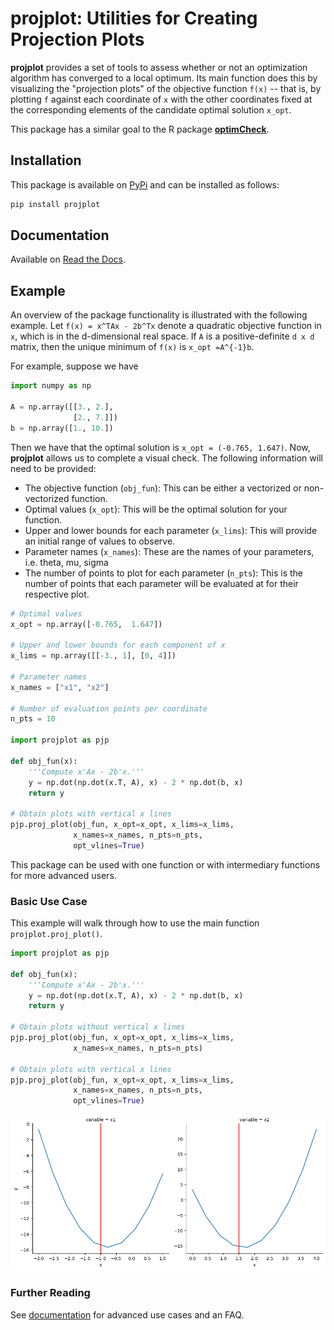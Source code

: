 # **projplot**: Utilities for Creating Projection Plots

**projplot** provides a set of tools to assess whether or not an optimization algorithm has converged to a local optimum.  Its main function does this by visualizing the "projection plots" of the objective function `f(x)` -- that is, by plotting `f` against each coordinate of `x` with the other coordinates fixed at the corresponding elements of the candidate optimal solution `x_opt`.  

This package has a similar goal to the R package [**optimCheck**](https://github.com/mlysy/optimCheck).

## Installation

This package is available on [PyPi](https://pypi.org/project/projplot/) and can be installed as follows:

```bash
pip install projplot
```

## Documentation

Available on [Read the Docs](http://projplot.readthedocs.io/).

## Example

An overview of the package functionality is illustrated with the following example. Let `f(x) = x^TAx - 2b^Tx` denote a quadratic objective function in `x`, which is in the d-dimensional real space. If `A` is a positive-definite `d x d` matrix, then the unique minimum of `f(x)` is `x_opt =A^{-1}b`. 

For example, suppose we have

```python
import numpy as np

A = np.array([[3., 2.],
              [2., 7.]])
b = np.array([1., 10.])
```

Then we have that the optimal solution is `x_opt = (-0.765, 1.647)`. Now, **projplot** allows us to complete a visual check. The following information will need to be provided:

* The objective function (`obj_fun`): This can be either a vectorized or non-vectorized function. 
*  Optimal values (`x_opt`): This will be the optimal solution for your function. 
*  Upper and lower bounds for each parameter (`x_lims`): This will provide an initial range of values to observe.
*  Parameter names (`x_names`): These are the names of your parameters, i.e. theta, mu, sigma
*  The number of points to plot for each parameter (`n_pts`): This is the number of points that each parameter will be evaluated at for their respective plot. 

```python
# Optimal values
x_opt = np.array([-0.765,  1.647])

# Upper and lower bounds for each component of x
x_lims = np.array([[-3., 1], [0, 4]])

# Parameter names
x_names = ["x1", "x2"]

# Number of evaluation points per coordinate
n_pts = 10

import projplot as pjp

def obj_fun(x):
    '''Compute x'Ax - 2b'x.'''
    y = np.dot(np.dot(x.T, A), x) - 2 * np.dot(b, x)
    return y

# Obtain plots with vertical x lines
pjp.proj_plot(obj_fun, x_opt=x_opt, x_lims=x_lims,
              x_names=x_names, n_pts=n_pts,
              opt_vlines=True)
```

This package can be used with one function or with intermediary functions for more advanced users. 

### Basic Use Case

This example will walk through how to use the main function `projplot.proj_plot()`.

```python
import projplot as pjp

def obj_fun(x):
    '''Compute x'Ax - 2b'x.'''
    y = np.dot(np.dot(x.T, A), x) - 2 * np.dot(b, x)
    return y

# Obtain plots without vertical x lines
pjp.proj_plot(obj_fun, x_opt=x_opt, x_lims=x_lims, 
	          x_names=x_names, n_pts=n_pts)

# Obtain plots with vertical x lines
pjp.proj_plot(obj_fun, x_opt=x_opt, x_lims=x_lims, 
              x_names=x_names, n_pts=n_pts, 
              opt_vlines=True)
```

![alt](docs/images/plot_vlines.png)

### Further Reading

See [documentation](http://projplot.readthedocs.io/) for advanced use cases and an FAQ.

